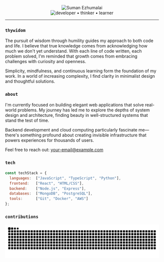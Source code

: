 <div align="center">
  <img src="https://readme-typing-svg.demolab.com?font=Dancing+Script&size=45&duration=3500&pause=999999&color=6E93B5&center=true&vCenter=true&random=false&width=500&height=60&lines=Suman+Ezhumalai" alt="Suman Ezhumalai" />
  <br>
  <img src="https://readme-typing-svg.demolab.com?font=Inconsolata&size=16&duration=3000&pause=1000&color=777777&center=true&vCenter=true&random=false&width=445&lines=developer;thinker;learner" alt="developer • thinker • learner" />
</div>

---

### `thywidom`

The pursuit of wisdom through humility guides my approach to both code and life. I believe that true knowledge comes from acknowledging how much we don't yet understand. With each line of code written, each problem solved, I'm reminded that growth comes from embracing challenges with curiosity and openness.

Simplicity, mindfulness, and continuous learning form the foundation of my work. In a world of increasing complexity, I find clarity in minimalist design and thoughtful solutions.

### `about`

I'm currently focused on building elegant web applications that solve real-world problems. My journey has led me to explore the depths of system design and architecture, finding beauty in well-structured systems that stand the test of time.

Backend development and cloud computing particularly fascinate me—there's something profound about creating invisible infrastructure that powers experiences for thousands of users.

Feel free to reach out: your-email@example.com

### `tech`

```js
const techStack = {
  languages:  ["JavaScript", "TypeScript", "Python"],
  frontend:   ["React", "HTML/CSS"],
  backend:    ["Node.js", "Express"],
  databases:  ["MongoDB", "PostgreSQL"],
  tools:      ["Git", "Docker", "AWS"]
};
```

### `contributions`

<div align="center">
  <img src="https://raw.githubusercontent.com/thywisdom/thywisdom/output/github-snake-dark.svg" alt="Snake animation" />
</div> 